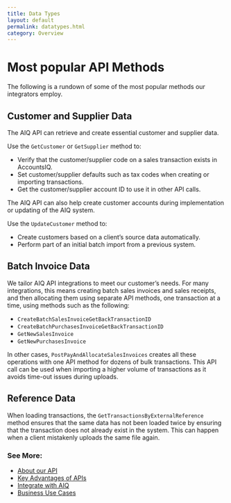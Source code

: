 ```yaml
---
title: Data Types
layout: default
permalink: datatypes.html
category: Overview
---
```

# Most popular API Methods

The following is a rundown of some of the most popular methods our integrators employ. 

## Customer and Supplier Data
The AIQ API can retrieve and create essential customer and supplier data. 

Use the `GetCustomer` or `GetSupplier` method to:
-	Verify that the customer/supplier code on a sales transaction exists in AccountsIQ.
-	Set customer/supplier defaults such as tax codes when creating or importing transactions.
-	Get the customer/supplier account ID to use it in other API calls.

The AIQ API can also help create customer accounts during implementation or updating of the AIQ system. 

Use the `UpdateCustomer` method to:
-	Create customers based on a client’s source data automatically.
-	Perform part of an initial batch import from a previous system.

## Batch Invoice Data
We tailor AIQ API integrations to meet our customer’s needs. For many integrations, this means creating batch sales invoices and sales receipts, and then allocating them using separate API methods, one transaction at a time, using methods such as the following:

-	`CreateBatchSalesInvoiceGetBackTransactionID`
-	`CreateBatchPurchasesInvoiceGetBackTransactionID`
-	`GetNewSalesInvoice `
-	`GetNewPurchasesInvoice`

In other cases, `PostPayAndAllocateSalesInvoices` creates all these operations with one API method for dozens of bulk transactions. This API call can be used when importing a higher volume of transactions as it avoids time-out issues during uploads.

## Reference Data
When loading transactions, the `GetTransactionsByExternalReference` method ensures that the same data has not been loaded twice by ensuring that the transaction does not already exist in the system. This can happen when a client mistakenly uploads the same file again. 

### See More:
- [About our API](index.html)
- [Key Advantages of APIs](/AIQ-Wiki/advantages.html)
- [Integrate with AIQ](/AIQ-Wiki/integration.html)
- [Business Use Cases](/AIQ-Wiki/usecases.html)
